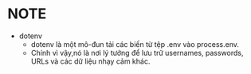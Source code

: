 # NOTE
  - dotenv
    - dotenv là một mô-đun tải các biến từ tệp .env vào process.env.
    - Chính vì vậy,nó là nơi lý tưởng để lưu trữ usernames, passwords, URLs và các dữ liệu nhạy cảm khác.
